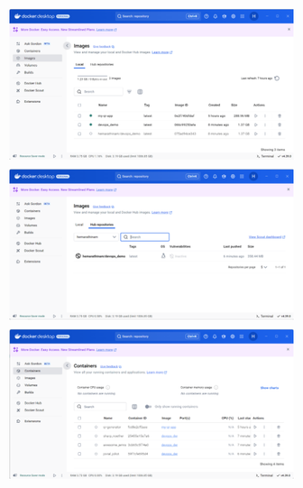 ![alt text](<Screenshot 2025-04-01 233753.png>)

![alt text](<Screenshot 2025-04-01 233829.png>)

![alt text](<Screenshot 2025-04-01 233707.png>)
